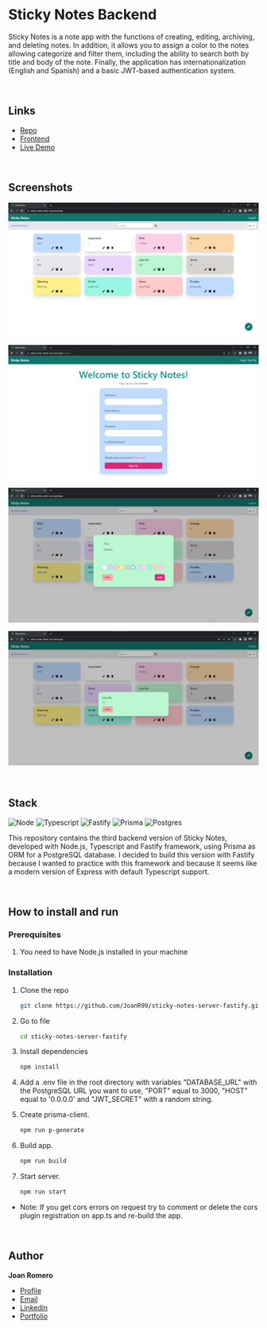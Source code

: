 # Sticky Notes Backend

Sticky Notes is a note app with the functions of creating, editing, archiving, and deleting notes. In addition, it allows you to assign a color to the notes allowing categorize and filter them, including the ability to search both by title and body of the note. Finally, the application has internationalization (English and Spanish) and a basic JWT-based authentication system.

&nbsp;

## Links

- [Repo](https://github.com/JoanR99/sticky-notes-server-fastify 'Sticky Notes Backend repo')
- [Frontend](https://github.com/JoanR99/sticky-notes-client-vue 'Sticky Notes Frontend repo')
- [Live Demo](https://sticky-notes-client-vue.vercel.app/ 'Live View')

&nbsp;

## Screenshots

![Home Page](/screenshots/sticky-notes.png 'Home Page')

![SignUp Page](/screenshots/sn-3.png 'SignUp Page')

![Create Note Modal](/screenshots/sn-4.png 'Create Note Modal')

![Note Modal](/screenshots/sn-5.png 'Note Modal')

&nbsp;

## Stack

![Node] ![Typescript] ![Fastify] ![Prisma] ![Postgres]

This repository contains the third backend version of Sticky Notes, developed with Node.js, Typescript and Fastify framework, using Prisma as ORM for a PostgreSQL database. I decided to build this version with Fastify because I wanted to practice with this framework and because it seems like a modern version of Express with default Typescript support.

&nbsp;

## How to install and run

### Prerequisites

1. You need to have Node.js installed in your machine

### Installation

1. Clone the repo

   ```sh
   git clone https://github.com/JoanR99/sticky-notes-server-fastify.git
   ```

2. Go to file

   ```sh
   cd sticky-notes-server-fastify
   ```

3. Install dependencies

   ```sh
   npm install
   ```

4. Add a .env file in the root directory with variables "DATABASE_URL" with the PostgreSQL URL you want to use, "PORT" equal to 3000, "HOST" equal to '0.0.0.0' and "JWT_SECRET" with a random string.
5. Create prisma-client.

   ```sh
   npm run p-generate
   ```

6. Build app.

   ```sh
   npm run build
   ```

7. Start server.

   ```sh
   npm run start
   ```

- Note: If you get cors errors on request try to comment or delete the cors plugin registration on app.ts and re-build the app.

  &nbsp;

## Author

**Joan Romero**

- [Profile](https://github.com/JoanR99 'Github Joan Romero')
- [Email](mailto:romerojoan1999@gmail.com?subject=Hi 'Hi!')
- [Linkedin](https://www.linkedin.com/in/joanr99/ 'Linkedin Joan Romero')
- [Portfolio](https://portfolio-joan-romero.vercel.app/ 'Portfolio Joan Romero')

[node]: https://img.shields.io/badge/node.js-6DA55F?style=for-the-badge&logo=node.js&logoColor=white
[typescript]: https://img.shields.io/badge/typescript-%23007ACC.svg?style=for-the-badge&logo=typescript&logoColor=white
[fastify]: https://img.shields.io/badge/fastify-%23000000.svg?style=for-the-badge&logo=fastify&logoColor=white
[prisma]: https://img.shields.io/badge/Prisma-3982CE?style=for-the-badge&logo=Prisma&logoColor=white
[postgres]: https://img.shields.io/badge/postgres-%23316192.svg?style=for-the-badge&logo=postgresql&logoColor=white
